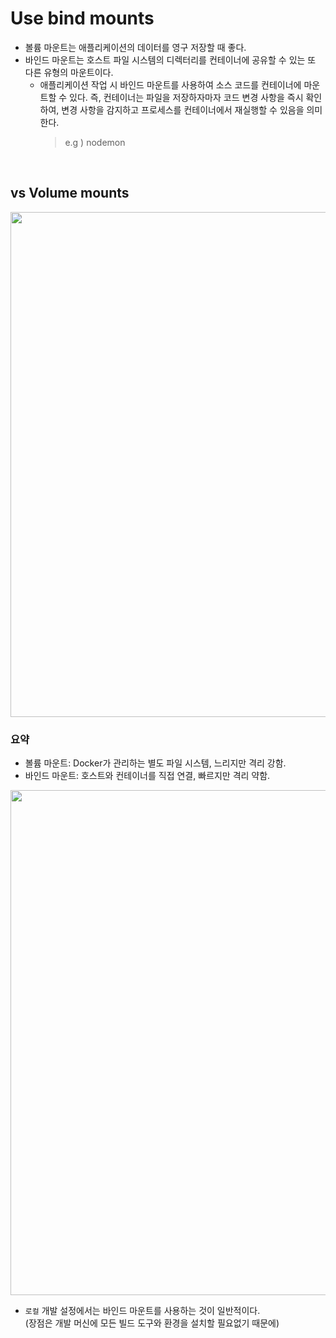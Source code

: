 # Use bind mounts

- 볼륨 마운트는 애플리케이션의 데이터를 영구 저장할 때 좋다.
- 바인드 마운트는 호스트 파일 시스템의 디렉터리를 컨테이너에 공유할 수 있는 또 다른 유형의 마운트이다.
  - 애플리케이션 작업 시 바인드 마운트를 사용하여 소스 코드를 컨테이너에 마운트할 수 있다. 즉, 컨테이너는 파일을 저장하자마자 코드 변경 사항을 즉시 확인하여, 변경 사항을 감지하고 프로세스를 컨테이너에서 재실행할 수 있음을 의미한다.
    > e.g ) nodemon

<br/>

## vs Volume mounts

<img width="808" src="https://github.com/wonjin-dev/wikis/assets/82315118/edfa2c2e-7fd2-4f03-a034-97339ce66725" />

### 요약

- 볼륨 마운트: Docker가 관리하는 별도 파일 시스템, 느리지만 격리 강함.
- 바인드 마운트: 호스트와 컨테이너를 직접 연결, 빠르지만 격리 약함.

<img width="808" src="https://github.com/wonjin-dev/wikis/assets/82315118/58af2453-a3d9-48ef-938c-950f4df0549b" />

- `로컬` 개발 설정에서는 바인드 마운트를 사용하는 것이 일반적이다. <br/>(장점은 개발 머신에 모든 빌드 도구와 환경을 설치할 필요없기 때문에)
